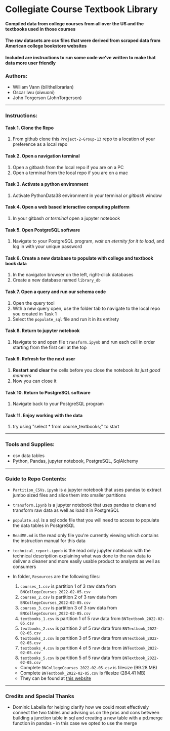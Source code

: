 # Collegiate Course Textbook Library

#### Compiled data from college courses from all over the US and the textbooks used in those courses
#### The raw datasets are csv files that were derived from scraped data from American college bookstore websites
#### Included are instructions to run some code we've written to make that data more user friendly

### Authors:
* William Vann (billthelibrarian)
* Oscar Iwu (oiwuoni)
* John Torgerson (JohnTorgerson)
---

### Instructions:
#### Task 1. Clone the Repo
   1. From github clone this `Project-2-Group-13` repo to a location of your preference as a local repo

#### Task 2. Open a navigation terminal
   1. Open a gitbash from the local repo if you are on a PC
   2. Open a terminal from the local repo if you are on a mac

#### Task 3. Activate a python environment
   1. Activate PythonData38 environment in your terminal *or gitbash* window

#### Task 4. Open a web based interactive computing platform
   1. In your gitbash *or terminal* open a jupyter notebook

#### Task 5. Open PostgreSQL software
   1. Navigate to your PostgreSQL program, *wait an eternity for it to load*, and log in with your unique password
   
#### Task 6. Create a new database to populate with college and textbook book data
   1. In the navigaton browser on the left, right-click databases
   2. Create a new database named `library_db`

#### Task 7. Open a query and run our schema code
   1. Open the query tool
   2. With a new query open, use the folder tab to navigate to the local repo you created in Task 1
   3. Select the `populate_sql` file and run it in its entirety
   
#### Task 8. Return to jupyter notebook
   1. Navigate to and open file `transform.ipynb` and run each cell in order starting from the first cell at the top

#### Task 9. Refresh for the next user
   1. **Restart and clear** the cells before you close the notebook *its just good manners*
   2. Now you can close it

#### Task 10. Return to PostgreSQL software
   1. Navigate back to your PostgreSQL program
    
#### Task 11. Enjoy working with the data
   1. try using "select * from course_textbooks;" to start 
---

### Tools and Supplies:
* csv data tables
* Python, Pandas, jupyter notebook, PostgreSQL, SqlAlchemy
---

### Guide to Repo Contents:

* `Partition_CSVs.ipynb` is a jupyter notebook that uses pandas to extract jumbo sized files and slice them into smaller partitions
* `transform.ipynb` is a jupyter notebook that uses pandas to clean and transform raw data as well as load it in PostgreSQL
* `populate.sql` is a sql code file that you will need to access to populate the data tables in PostgreSQL
* `ReadME.md` is the read only file you're currently viewing which contains the instruction manual for this data
* `technical_report.ipynb` is the read only jupyter notebook with the technical descriptiion explaining what was done to the raw data to deliver a cleaner and more easily usable product to analysts as well as consumers

* In folder, `Resources` are the following files:
    1. `courses_1.csv` is partition 1 of 3 raw data from `BNCollegeCourses_2022-02-05.csv`
    2. `courses_2.csv` is partition 2 of 3 raw data from `BNCollegeCourses_2022-02-05.csv`
    3. `courses_3.csv` is partition 3 of 3 raw data from `BNCollegeCourses_2022-02-05.csv`
    4. `textbooks_1.csv` is partition 1 of 5 raw data from `BNTextbook_2022-02-05.csv`
    5. `textbooks_2.csv` is partition 2 of 5 raw data from `BNTextbook_2022-02-05.csv`
    6. `textbooks_3.csv` is partition 3 of 5 raw data from `BNTextbook_2022-02-05.csv`
    7. `textbooks_4.csv` is partition 4 of 5 raw data from `BNTextbook_2022-02-05.csv`
    8. `textbooks_5.csv` is partition 5 of 5 raw data from `BNTextbook_2022-02-05.csv`
    * Complete `BNCollegeCourses_2022-02-05.csv` is filesize (99.28 MB)
    * Complete `BNTextbook_2022-02-05.csv` is filesize (284.41 MB)
    * They can be found at [this website](https://www.kaggle.com/datasets/polartech/us-college-textbooks-and-courses-dataset)
---


### Credits and Special Thanks

* Dominic Labella for helping clarify how we could most effectively connect the two tables and advising us on the pros and cons between building a junction table in sql and creating a new table with a pd.merge function in pandas - in this case we opted to use the merge
